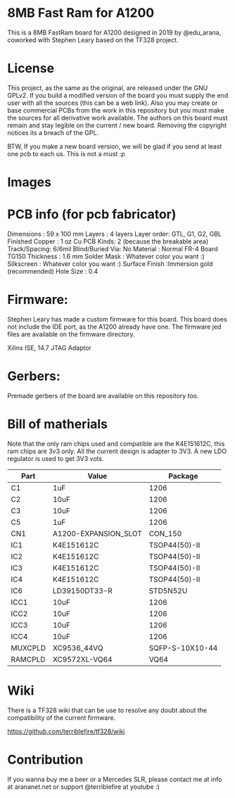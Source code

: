 # 8MB Fast Ram for A1200

This is a 8MB FastRam board for A1200 designed in 2019 by @edu_arana, coworked with Stephen Leary based on the TF328 project.

# License

This project, as the same as the original, are released under the GNU GPLv2. If you build a modified version of the board you must supply the end user with all the sources (this can be a web link). Also you may create
or base commercial PCBs from the work in this repository but you must make the sources for all derivative work available. The authors on this board must remain and stay legible on the current / new board. Removing the
copyright notices its a breach of the GPL.

BTW, If you make a new board version, we will be glad if you send at least one pcb to each us. This is not a must :p

# Images




# PCB info (for pcb fabricator)

Dimensions :	59 x 100 mm
Layers :	4 layers
Layer order: GTL, G1, G2, GBL
Finished Copper : 1 oz Cu
PCB Kinds:	2 (because the breakable area)
Track/Spacing:	6/6mil
Blind/Buried Via: No
Material :	Normal FR-4 Board TG150
Thickness :	1.6 mm
Solder Mask :	Whatever color you want :)
Silkscreen :	Whatever color you want :)
Surface Finish :Immersion gold (recommended)
Hole Size :	0.4

# Firmware:

Stephen Leary has made a custom firmware for this board. This board does not include the IDE port, as the A1200 already have one. The firmware jed files are available on the firmware directory.

Xilinx ISE, 14.7
JTAG Adaptor

# Gerbers:

Premade gerbers of the board are available on this repository too.

# Bill of matherials

Note that the only ram chips used and compatible are the K4E151612C, this ram chips are 3v3 only. All the current design is adapter to 3V3. A new LDO regulator is used to get 3V3 vots.


| Part          | Value                   | Package                        |
| ------------- | ----------------------- | ------------------------------ |   
| C1            | 1uF                     | 1206                           |
| C2            | 10uF                    | 1206                           | 
| C3            | 10uF                    | 1206                           | 
| C5            | 1uF                     | 1206                           |
| CN1           | A1200-EXPANSION_SLOT    | CON_150                        | 
| IC1           | K4E151612C              | TSOP44(50)-II                  | 
| IC2           | K4E151612C              | TSOP44(50)-II                  | 
| IC3           | K4E151612C              | TSOP44(50)-II                  | 
| IC4           | K4E151612C              | TSOP44(50)-II                  | 
| IC6           | LD39150DT33-R           | STD5N52U                       | 
| ICC1          | 10uF                    | 1206                           | 
| ICC2          | 10uF                    | 1206                           | 
| ICC3          | 10uF                    | 1206                           | 
| ICC4          | 10uF                    | 1206                           | 
| MUXCPLD       | XC9536_44VQ             | SQFP-S-10X10-44                | 
| RAMCPLD       | XC9572XL-VQ64           | VQ64                           |

# Wiki

There is a TF328 wiki that can be use to resolve any doubt about the compatibility of the current firmware.

https://github.com/terriblefire/tf328/wiki

# Contribution

If you wanna buy me a beer or a Mercedes SLR,  please contact me at info at arananet.net or support @terriblefire at youtube :)
